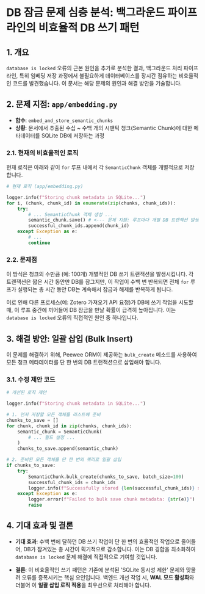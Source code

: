 # DB 잠금 문제 심층 분석: 백그라운드 파이프라인의 비효율적 DB 쓰기 패턴

## 1. 개요

`database is locked` 오류의 근본 원인을 추가로 분석한 결과, 백그라운드 처리 파이프라인, 특히 임베딩 저장 과정에서 불필요하게 데이터베이스를 장시간 점유하는 비효율적인 코드를 발견했습니다. 이 문서는 해당 문제의 원인과 해결 방안을 기술합니다.

## 2. 문제 지점: `app/embedding.py`

- **함수**: `embed_and_store_semantic_chunks`
- **상황**: 문서에서 추출된 수십 ~ 수백 개의 시맨틱 청크(Semantic Chunk)에 대한 메타데이터를 SQLite DB에 저장하는 과정

### 2.1. 현재의 비효율적인 로직

현재 로직은 아래와 같이 `for` 루프 내에서 각 `SemanticChunk` 객체를 개별적으로 저장합니다.

```python
# 현재 로직 (app/embedding.py)

logger.info(f"Storing chunk metadata in SQLite...")
for i, (chunk, chunk_id) in enumerate(zip(chunks, chunk_ids)):
    try:
        # ... SemanticChunk 객체 생성 ...
        semantic_chunk.save() # <--- 문제 지점: 루프마다 개별 DB 트랜잭션 발생
        successful_chunk_ids.append(chunk_id)
    except Exception as e:
        # ...
        continue
```

### 2.2. 문제점

이 방식은 청크의 수만큼 (예: 100개) 개별적인 DB 쓰기 트랜잭션을 발생시킵니다. 각 트랜잭션은 짧은 시간 동안만 DB를 잠그지만, 이 작업이 수백 번 반복되면 전체 `for` 루프가 실행되는 총 시간 동안 DB는 계속해서 잠금과 해제를 반복하게 됩니다.

이로 인해 다른 프로세스(예: Zotero 가져오기 API 요청)가 DB에 쓰기 작업을 시도할 때, 이 루프 중간에 끼어들어 DB 잠금을 만날 확률이 급격히 높아집니다. 이는 `database is locked` 오류의 직접적인 원인 중 하나입니다.

## 3. 해결 방안: 일괄 삽입 (Bulk Insert)

이 문제를 해결하기 위해, Peewee ORM이 제공하는 `bulk_create` 메소드를 사용하여 모든 청크 메타데이터를 단 한 번의 DB 트랜잭션으로 삽입해야 합니다.

### 3.1. 수정 제안 코드

```python
# 개선된 로직 제안

logger.info(f"Storing chunk metadata in SQLite...")

# 1. 먼저 저장할 모든 객체를 리스트에 준비
chunks_to_save = []
for chunk, chunk_id in zip(chunks, chunk_ids):
    semantic_chunk = SemanticChunk(
        # ... 필드 설정 ...
    )
    chunks_to_save.append(semantic_chunk)

# 2. 준비된 모든 객체를 단 한 번의 쿼리로 일괄 삽입
if chunks_to_save:
    try:
        SemanticChunk.bulk_create(chunks_to_save, batch_size=100)
        successful_chunk_ids = chunk_ids
        logger.info(f"Successfully stored {len(successful_chunk_ids)} semantic chunks via bulk insert.")
    except Exception as e:
        logger.error(f"Failed to bulk save chunk metadata: {str(e)}")
        raise
```

## 4. 기대 효과 및 결론

- **기대 효과**: 수백 번에 달하던 DB 쓰기 작업이 단 한 번의 효율적인 작업으로 줄어들어, DB가 잠겨있는 총 시간이 획기적으로 감소합니다. 이는 DB 경합을 최소화하여 `database is locked` 문제 해결에 직접적으로 기여할 것입니다.

- **결론**: 이 비효율적인 쓰기 패턴은 기존에 분석된 'SQLite 동시성 제한' 문제와 맞물려 오류를 증폭시키는 핵심 요인입니다. 백엔드 개선 작업 시, **WAL 모드 활성화**와 더불어 이 **일괄 삽입 로직 적용**을 최우선으로 처리해야 합니다.
